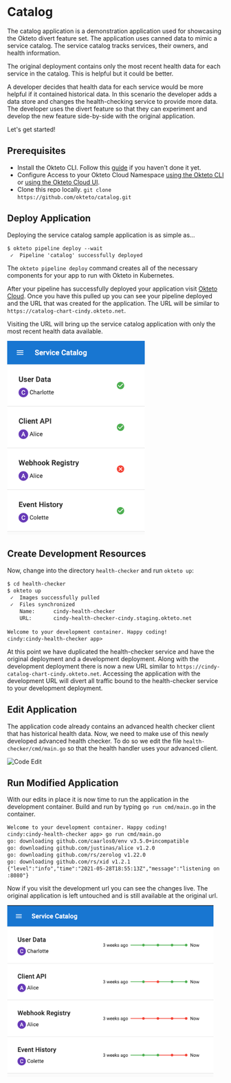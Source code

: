 # Catalog

The catalog application is a demonstration application used for showcasing the Okteto divert feature set.
The application uses canned data to mimic a service catalog.
The service catalog tracks services, their owners, and health information.

The original deployment contains only the most recent health data for each service in the catalog.
This is helpful but it could be better.

A developer decides that health data for each service would be more helpful if it contained historical data.
In this scenario the developer adds a data store and changes the health-checking service to provide more data.
The developer uses the divert feature so that they can experiment and develop the new feature side-by-side with the original application.

Let's get started!

## Prerequisites

- Install the Okteto CLI. Follow this [guide](https://okteto.com/docs/getting-started/installation) if you haven't done it yet.
- Configure Access to your Okteto Cloud Namespace [using the Okteto CLI](https://okteto.com/docs/cloud/credentials#download-your-kubernetes-credentials-using-the-okteto-cli) or [using the Okteto Cloud UI](https://okteto.com/docs/cloud/credentials#download-your-kubernetes-credentials-from-the-okteto-cloud-ui).
- Clone this repo locally. `git clone https://github.com/okteto/catalog.git`

## Deploy Application

Deploying the service catalog sample application is as simple as...

```console
$ okteto pipeline deploy --wait
 ✓  Pipeline 'catalog' successfully deployed
```

The `okteto pipeline deploy` command creates all of the necessary components for your app to run with Okteto in Kubernetes.

After your pipeline has successfully deployed your application visit [Okteto Cloud](https://cloud.cokteto.com/#/?origin=docs).
Once you have this pulled up you can see your pipeline deployed and the URL that was created for the application.
The URL will be similar to `https://catalog-chart-cindy.okteto.net`.

Visiting the URL will bring up the service catalog application with only the most recent health data available.

<img src="img/original.png" alt="Original Application" width="320">

## Create Development Resources

Now, change into the directory `health-checker` and run `okteto up`:

```console
$ cd health-checker
$ okteto up
 ✓  Images successfully pulled
 ✓  Files synchronized
    Name:      cindy-health-checker
    URL:       cindy-health-checker-cindy.staging.okteto.net

Welcome to your development container. Happy coding!
cindy:cindy-health-checker app>
```

At this point we have duplicated the health-checker service and have the original deployment and a development deployment.
Along with the development deployment there is now a new URL similar to `https://cindy-catalog-chart-cindy.okteto.net`.
Accessing the application with the development URL will divert all traffic bound to the health-checker service to your development deployment.

## Edit Application

The application code already contains an advanced health checker client that has historical health data.
Now, we need to make use of this newly developed advanced health checker.
To do so we edit the file `health-checker/cmd/main.go` so that the health handler uses your advanced client.

<img src="img/catalog-code-edit.gif" alt="Code Edit" width="480">

## Run Modified Application

With our edits in place it is now time to run the application in the development container.
Build and run by typing `go run cmd/main.go` in the container.

```console
Welcome to your development container. Happy coding!
cindy:cindy-health-checker app> go run cmd/main.go
go: downloading github.com/caarlos0/env v3.5.0+incompatible
go: downloading github.com/justinas/alice v1.2.0
go: downloading github.com/rs/zerolog v1.22.0
go: downloading github.com/rs/xid v1.2.1
{"level":"info","time":"2021-05-28T18:55:13Z","message":"listening on :8080"}
```

Now if you visit the development url you can see the changes live.
The original application is left untouched and is still available at the original url.

<img src="img/edited.png" alt="Original Application" width="480">
